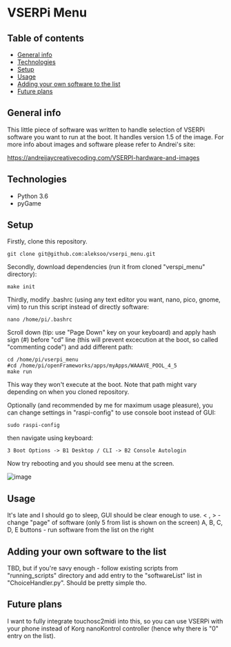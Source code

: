 # VSERPi Menu

## Table of contents
* [General info](#general-info)
* [Technologies](#technologies)
* [Setup](#setup)
* [Usage](*usage)
* [Adding your own software to the list](#adding-your-own-software-to-the-list)
* [Future plans](#future-plans)

## General info

This little piece of software was written to handle selection of VSERPi software you want to run at the boot. It handles version 1.5 of the image. For more info about images and software please refer to Andrei's site: 

https://andreijaycreativecoding.com/VSERPI-hardware-and-images

## Technologies
  * Python 3.6
  * pyGame

## Setup
  Firstly, clone this repository.
  ```
  git clone git@github.com:aleksoo/vserpi_menu.git
  ```
  
  Secondly, download dependencies (run it from cloned "verspi_menu" directory):
  ```
  make init
  ```
  
  Thirdly, modify .bashrc (using any text editor you want, nano, pico, gnome, vim) to run this script instead of directly software:
  ```
  nano /home/pi/.bashrc
  ```
  
  Scroll down (tip: use "Page Down" key on your keyboard) and apply hash sign (#) before "cd" line (this will prevent excecution at the boot, so called "commenting code") and add different path:
  ```
  cd /home/pi/vserpi_menu
  #cd /home/pi/openFrameworks/apps/myApps/WAAAVE_POOL_4_5
  make run
  ```
  This way they won't execute at the boot. Note that path might vary depending on when you cloned repository. 
  
  Optionally (and recommended by me for maximum usage pleasure), you can change settings in "raspi-config" to use console boot instead of GUI:  
  ```
  sudo raspi-config
  ```
  
  then navigate using keyboard:
  ```
  3 Boot Options -> B1 Desktop / CLI -> B2 Console Autologin
  ```
  
  Now try rebooting and you should see menu at the screen.
  
  ![image](https://user-images.githubusercontent.com/32747300/153300410-0763f091-e733-4454-94b5-2406a2d94234.png)

  
## Usage
  It's late and I should go to sleep, GUI should be clear enough to use. 
  < , > - change "page" of software (only 5 from list is shown on the screen)
  A, B, C, D, E buttons - run software from the list on the right  
  
## Adding your own software to the list
  TBD, but if you're savy enough - follow existing scripts from "running_scripts" directory and add entry to the "softwareList" list in "ChoiceHandler.py". Should be pretty simple tho.
  
## Future plans
  I want to fully integrate touchosc2midi into this, so you can use VSERPi with your phone instead of Korg nanoKontrol controller (hence why there is "0" entry on the list).
